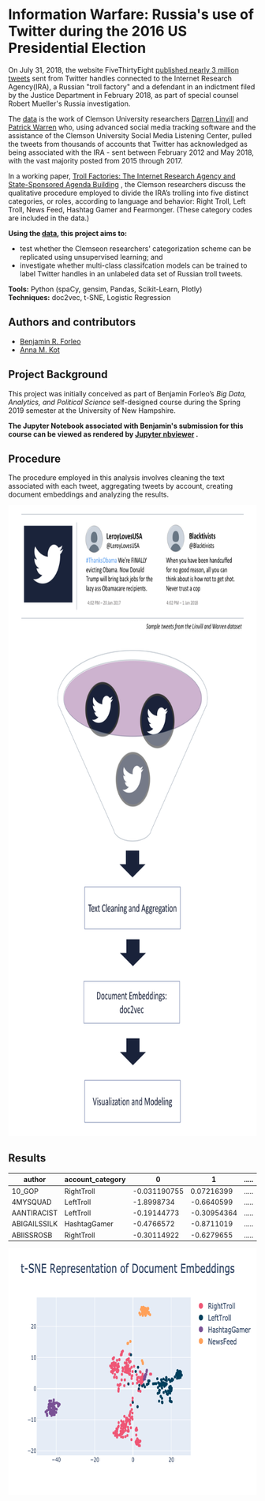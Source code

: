 # Information Warfare: Russia's use of Twitter during the 2016 US Presidential Election

On July 31, 2018, the website
FiveThirtyEight [published nearly 3 million tweets](https://fivethirtyeight.com/features/why-were-sharing-3-million-russian-troll-tweets/)
sent from Twitter handles connected to the Internet Research Agency(IRA), a Russian "troll factory" and a defendant in
an indictment filed by the Justice Department in February 2018, as part of special counsel Robert Mueller's Russia
investigation.

The [data](https://github.com/fivethirtyeight/russian-troll-tweets/) is the work of Clemson University
researchers [Darren Linvill](https://www.clemson.edu/cbshs/faculty-staff/profiles/darrenl)
and [Patrick Warren](http://pwarren.people.clemson.edu/) who, using advanced social media tracking software and the
assistance of the Clemson University Social Media Listening Center, pulled the tweets from thousands of accounts that
Twitter has acknowledged as being associated with the IRA - sent between February 2012 and May 2018, with the vast
majority posted from 2015 through 2017.

In a working
paper, [Troll Factories: The Internet Research Agency and State-Sponsored Agenda Building](http://pwarren.people.clemson.edu/Linvill_Warren_TrollFactory.pdf)
, the Clemson researchers discuss the qualitative procedure employed to divide the IRA’s trolling into five distinct
categories, or roles, according to language and behavior: Right Troll, Left Troll, News Feed, Hashtag Gamer and
Fearmonger. (These category codes are included in the data.)

**Using the [data](https://github.com/fivethirtyeight/russian-troll-tweets/), this project aims to:**

* test whether the Clemseon researchers' categorization scheme can be replicated using unsupervised learning; and
* investigate whether multi-class classifcation models can be trained to label Twitter handles in an unlabeled data set
  of Russian troll tweets.

**Tools:** Python (spaCy, gensim, Pandas, Scikit-Learn, Plotly)
<br>**Techniques:** doc2vec, t-SNE, Logistic Regression

## Authors and contributors

* [Benjamin R. Forleo](https://github.com/benforleo)
* [Anna M. Kot](https://github.com/kotanna)

## Project Background

This project was initially conceived as part of Benjamin Forleo’s *Big Data, Analytics, and Political Science*
self-designed course during the Spring 2019 semester at the University of New Hampshire.

**The Jupyter Notebook associated with Benjamin's submission for this course can be viewed as rendered
by [Jupyter nbviewer](https://nbviewer.jupyter.org/github/benforleo/disinformation_project/blob/master/archive/labeled_tweets.ipynb)
.**

## Procedure

The procedure employed in this analysis involves cleaning the text associated with each tweet, aggregating tweets by
account, creating document embeddings and analyzing the results.

<p align="center">
  <img width="800" height="1277.6" src="https://github.com/benforleo/disinformation_project/blob/master/img/disinformation-project-procedure.png?raw=true">
</p>

## Results

|author      |account_category|0           |1           |.....      |302        |
|------------|----------------|------------|------------|-----------|-----------|
|10_GOP      |RightTroll      |-0.031190755|0.07216399  |.....      |-0.12273663|
|4MYSQUAD    |LeftTroll       |-1.8998734  |-0.6640599  |.....      |-0.43668124|
|AANTIRACIST |LeftTroll       |-0.19144773 |-0.30954364 |.....      |-0.2856187 |
|ABIGAILSSILK|HashtagGamer    |-0.4766572  |-0.8711019  |.....      |-0.8887055 |
|ABIISSROSB  |RightTroll      |-0.30114922 |-0.6279655  |.....      |-0.40076506|

<p align="center">
  <img width="700" height="500" src="https://github.com/benforleo/disinformation_project/blob/master/img/tsne-docvecs.png?raw=true">
</p>


